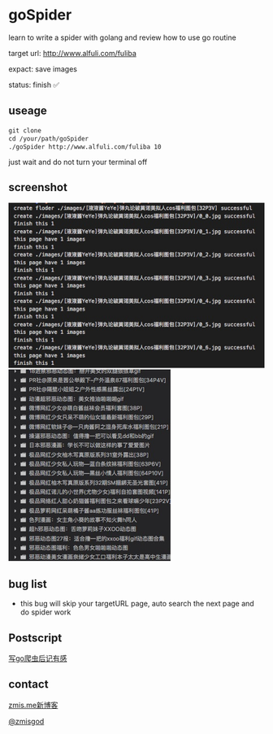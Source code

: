 # goSpider

learn to write a spider with golang and review how to use go routine

target url: http://www.alfuli.com/fuliba

expact: save images

status: finish ✅

## useage

```
git clone
cd /your/path/goSpider
./goSpider http://www.alfuli.com/fuliba 10
```
just wait and do not turn your terminal off

## screenshot

<img src="https://github.com/zmisgod/goSpider/blob/master/demo/run.png">

<img src="https://github.com/zmisgod/goSpider/blob/master/demo/folder.png">

## bug list

- this bug will skip your targetURL page, auto search the next page and do spider work

## Postscript

<a href="https://zmis.me/detail_1291">写go爬虫后记有感</a>

## contact

<a href="https://zmis.me">zmis.me新博客</a>

<a href="https://weibo.com/zmisgod">@zmisgod</a>